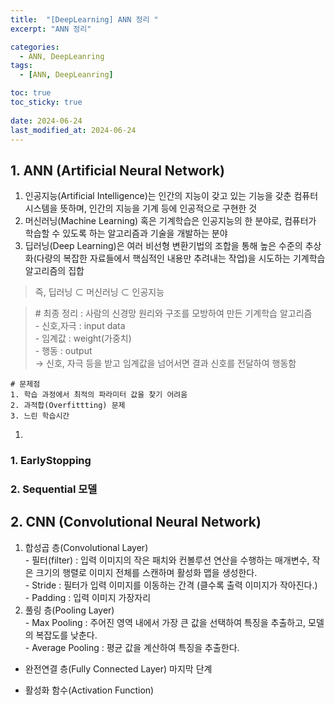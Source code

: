 ```yaml
---
title:  "[DeepLearning] ANN 정리 "
excerpt: "ANN 정리"

categories:
  - ANN, DeepLeanring
tags:
  - [ANN, DeepLeanring]

toc: true
toc_sticky: true
 
date: 2024-06-24
last_modified_at: 2024-06-24
---
```


## 1. ANN (Artificial Neural Network)
  1. 인공지능(Artificial Intelligence)는 인간의 지능이 갖고 있는 기능을 갖춘 컴퓨터 시스템을 뜻하며, 인간의 지능을 기계 등에 인공적으로 구현한 것
  2. 머신러닝(Machine Learning) 혹은 기계학습은 인공지능의 한 분야로, 컴퓨터가 학습할 수 있도록 하는 알고리즘과 기술을 개발하는 분야
  3. 딥러닝(Deep Learning)은 여러 비선형 변환기법의 조합을 통해 높은 수준의 추상화(다량의 복잡한 자료들에서 핵심적인 내용만 추려내는 작업)을 시도하는 기계학습 알고리즘의 집합

  > 즉, 딥러닝 ⊂ 머신러닝 ⊂ 인공지능 

  > \# 최종 정리 : 사람의 신경망 원리와 구조를 모방하여 만든 기계학습 알고리즘  
    - 신호,자극 : input data  
    - 임계값 : weight(가중치)  
    - 행동 : output  
      -> 신호, 자극 등을 받고 임계값을 넘어서면 결과 신호를 전달하여 행동함  

    # 문제점  
    1. 학습 과정에서 최적의 파라미터 값을 찾기 어려움  
    2. 과적합(Overfittting) 문제  
    3. 느린 학습시간
1. 
### 1. EarlyStopping
### 2. Sequential 모델

## 2. CNN (Convolutional Neural Network)
  1. 합성곱 층(Convolutional Layer)  
    - 필터(filter) : 입력 이미지의 작은 패치와 컨볼루션 연산을 수행하는 매개변수, 작은 크기의 행렬로 이미지 전체를 스캔하며 활성화 맵을 생성한다.  
    - Stride : 필터가 입력 이미지를 이동하는 간격 (클수록 출력 이미지가 작아진다.)  
    - Padding : 입력 이미지 가장자리
  2. 풀링 층(Pooling Layer)  
    - Max Pooling : 주어진 영역 내에서 가장 큰 값을 선택하여 특징을 추출하고, 모델의 복잡도를 낮춘다.  
    - Average Pooling : 평균 값을 계산하여 특징을 추출한다.

  - 완전연결 층(Fully Connected Layer) 마지막 단계

  - 활성화 함수(Activation Function)